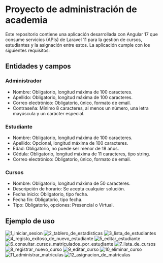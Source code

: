 # Proyecto de administración de academia

Este repositorio contiene una aplicación desarrollada con Angular 17 que consume servicios (APIs) de Laravel 11 para la gestión de cursos, estudiantes y la asignación entre estos. La aplicación cumple con los siguientes requisitos:

## Entidades y campos

### Administrador

-   Nombre: Obligatorio, longitud máxima de 100 caracteres.
-   Apellido: Obligatorio, longitud máxima de 100 caracteres.
-   Correo electrónico: Obligatorio, único, formato de email.
-   Contraseña: Mínimo 8 caracteres, al menos un número, una letra mayúscula y un carácter especial.

### Estudiante

-   Nombre: Obligatorio, longitud máxima de 100 caracteres.
-   Apellido: Opcional, longitud máxima de 100 caracteres.
-   Edad: Obligatorio, no puede ser menor de 18 años.
-   Cédula: Obligatorio, longitud máxima de 11 caracteres, tipo string.
-   Correo electrónico: Obligatorio, único, formato de email.

### Cursos

-   Nombre: Obligatorio, longitud máxima de 50 caracteres.
-   Descripción de horario: Se acepta cualquier solución.
-   Fecha inicio: Obligatorio, tipo fecha.
-   Fecha fin: Obligatorio, tipo fecha.
-   Tipo: Obligatorio, opciones: Presencial o Virtual.

## Ejemplo de uso

![1_iniciar_sesion](images/1_iniciar_sesion.png)
![2_tablero_de_estadisticas](images/2_tablero_de_estadisticas.png)
![3_lista_de_estudiantes](images/3_lista_de_estudiantes.png)
![4_registo_exitoso_de_nuevo_estudiante](images/4_registo_exitoso_de_nuevo_estudiante.png)
![5_editar_estudiante](images/5_editar_estudiante.png)
![6_consultar_cursos_matriculados_por_estudiante](images/6_consultar_cursos_matriculados_por_estudiante.png)
![7_lista_de_cursos](images/7_lista_de_cursos.png)
![8_registrar_nuevo_curso](images/8_registrar_nuevo_curso.png)
![9_editar_curso](images/9_editar_curso.png)
![10_eliminar_curso](images/10_eliminar_curso.png)
![11_administrar_matriculas](images/11_administrar_matriculas.png)
![12_asignacion_de_matriculas](images/12_asignacion_de_matriculas.png)





